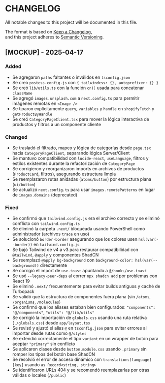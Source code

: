# CHANGELOG

All notable changes to this project will be documented in this file.

The format is based on [Keep a Changelog](https://keepachangelog.com/en/1.0.0/),  
and this project adheres to [Semantic Versioning](https://semver.org/).

## [MOCKUP] - 2025-04-17

### Added
- Se agregaron `paths` faltantes o inválidos en `tsconfig.json`
- Se creó `postcss.config.js` con `{ tailwindcss: {}, autoprefixer: {} }`
- Se creó `lib/utils.ts` con la función `cn()` usada para concatenar `className`
- Se agregó `images.unsplash.com` a `next.config.ts` para permitir imágenes remotas en `<Image />`
- Se tiparon explícitamente `query`, `variables` y `handle` en `shopifyFetch` y `getProductByHandle`
- Se creó `CategoryPageClient.tsx` para mover la lógica interactiva de productos y filtros a un componente cliente

### Changed
- Se trasladó el filtrado, mapeo y lógica de categorías desde `page.tsx` hacia `CategoryPageClient`, separando lógica Server/Client
- Se mantuvo compatibilidad con `lucide-react`, `useLanguage`, filtros y estilos existentes durante la refactorización de `CategoryPage`
- Se corrigieron y reorganizaron imports en archivos de productos (`ProductCard`, filtros), asegurando estructura limpia
- Se reemplazaron rutas anidadas (`atoms/button`) por estructura plana (`ui/button`)
- Se actualizó `next.config.ts` para usar `images.remotePatterns` en lugar de `images.domains` (deprecated)

### Fixed
- Se confirmó que `tailwind.config.js` era el archivo correcto y se eliminó conflicto con `tailwind.config.ts`
- Se eliminó la carpeta `.next/` bloqueada usando PowerShell como administrador (archivos `trace` en uso)
- Se solucionó `border-border` asegurando que los colores usen `hsl(var(--border))` en `tailwind.config.js`
- Se bajó Tailwind de v4 a v3 para restaurar compatibilidad con `@tailwind`, `@apply` y componentes ShadCN
- Se reemplazó `@apply bg-background` con `background-color: hsl(var(--background))` directamente
- Se corrigió el import de `use-toast` apuntando a `@/hooks/use-toast`
- Se usó `--legacy-peer-deps` al correr `npx shadcn add` por problemas con React 19
- Se eliminó `.next/` frecuentemente para evitar builds antiguos y caché de Turbopack
- Se validó que la estructura de componentes fuera plana (sin `/atoms`, `/organisms`, `/molecules`)
- Se confirmó que los aliases estaban bien configurados: `"components": "@/components"`, `"utils": "@/lib/utils"`
- Se corrigió la importación de `globals.css` usando una ruta relativa (`./globals.css`) desde `app/layout.tsx`
- Se revisó y ajustó el alias `@` en `tsconfig.json` para evitar errores al importar desde rutas como `@/styles`
- Se extendió correctamente el tipo `variant` en un wrapper de botón para aceptar `"primary"` sin conflicto
- Se aplicaron clases desde `button.module.css` usando `.primary` sin romper los tipos del botón base ShadCN
- Se resolvió el error de acceso dinámico con `translations[language][key]` usando `as Record<string, string>`
- Se identificaron URLs 404 y se recomendó reemplazarlas por otras válidas o locales (`/public`)
